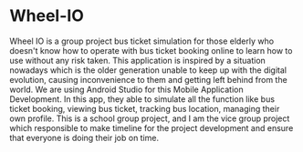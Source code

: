 # Wheel-IO
Wheel IO is a group project bus ticket simulation for those elderly who doesn't know how to operate with bus ticket booking online to learn how to use without any risk taken. This application is inspired by a situation nowadays which is the older generation unable to keep up with the digital evolution, causing inconvenience to them and getting left behind from the world. We are using Android Studio for this Mobile Application Development. In this app, they able to simulate all the function like bus ticket booking, viewing bus ticket, tracking bus location, managing their own profile. This is a school group project, and I am the vice group project which responsible to make timeline for the project development and ensure that everyone is doing their job on time.
